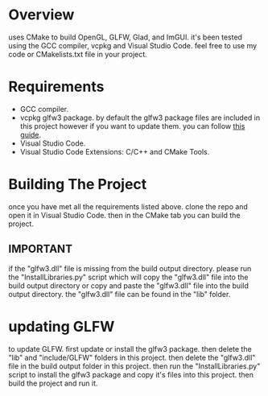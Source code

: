 # Overview
uses CMake to build OpenGL, GLFW, Glad, and ImGUI. it's been tested using the GCC compiler, vcpkg and Visual Studio Code. feel free to use my code or CMakelists.txt file in your project.<br>

# Requirements
* GCC compiler.<br>
* vcpkg glfw3 package. by default the glfw3 package files are included in this project however if you want to update them. you can follow [this guide](https://github.com/DanishCraftYT/OpenGLCMake?tab=readme-ov-file#updating-glfw).<br>
* Visual Studio Code.<br>
* Visual Studio Code Extensions: C/C++ and CMake Tools.<br>

# Building The Project
once you have met all the requirements listed above. clone the repo and open it in Visual Studio Code. then in the CMake tab you can build the project.<br>

## IMPORTANT
if the "glfw3.dll" file is missing from the build output directory. please run the "InstallLibraries.py" script which will copy the "glfw3.dll" file into the build output directory or copy and paste the "glfw3.dll" file into the build output directory. the "glfw3.dll" file can be found in the "lib" folder.<br>

# updating GLFW
to update GLFW. first update or install the glfw3 package. then delete the "lib" and "include/GLFW" folders in this project. then delete the "glfw3.dll" file in the build output folder in this project. then run the "InstallLibraries.py" script to install the glfw3 package and copy it's files into this project. then build the project and run it.<br>
